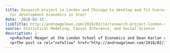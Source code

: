 ```yaml
---
title: Research project in London and Chicago to develop and fit hierarchical models
  for development economics in Stan!
date: '2018-02-15'
linkTitle: http://andrewgelman.com/2018/02/14/research-project-london-chicago-develop-fit-hierarchical-models-development-economics-stan/
source: Statistical Modeling, Causal Inference, and Social Science
description: |-
  <p>Rachael Meager at the London School of Economics and Dean Karlan at Northwestern University write: We are seeking a Research Assistant skilled in R programming and the production of R packages. The successful applicant will have experience creating R packages accessible on github or CRAN, and ideally will have experience working with Rstan. The main [&#8230;]</p>
  <p>The post <a rel="nofollow" href="http://andrewgelman.com/2018/02/14/research-project-london-chicago-develop-fit-hierarchical-mod
---
```

